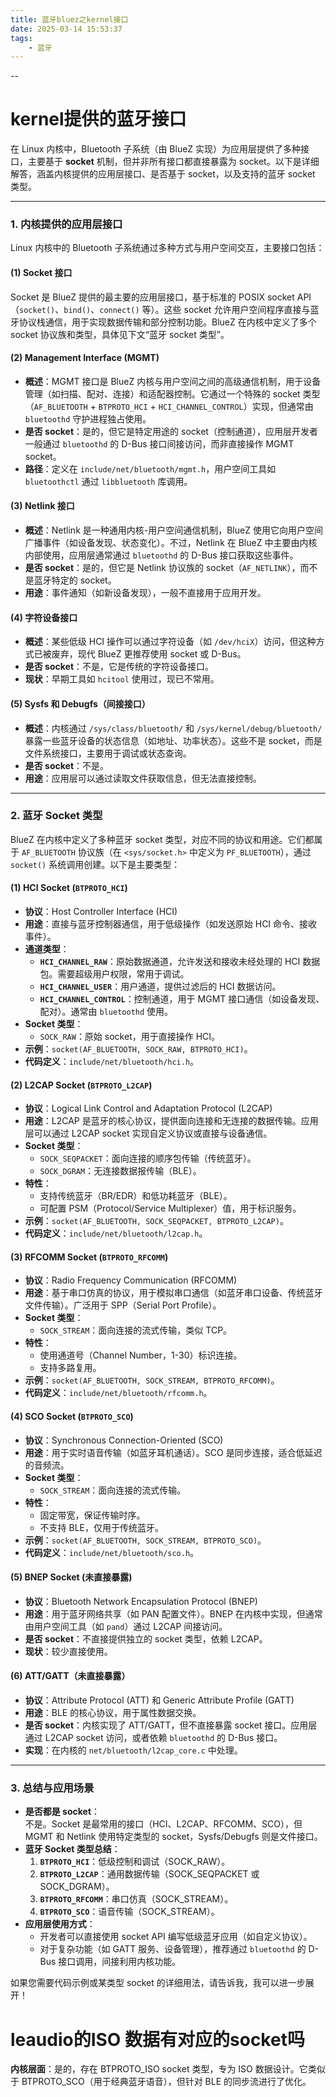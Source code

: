 ```yaml
---
title: 蓝牙bluez之kernel接口
date: 2025-03-14 15:53:37
tags:
	- 蓝牙
---
```


--

# kernel提供的蓝牙接口

在 Linux 内核中，Bluetooth 子系统（由 BlueZ 实现）为应用层提供了多种接口，主要基于 **socket** 机制，但并非所有接口都直接暴露为 socket。以下是详细解答，涵盖内核提供的应用层接口、是否基于 socket，以及支持的蓝牙 socket 类型。

---

### 1. 内核提供的应用层接口
Linux 内核中的 Bluetooth 子系统通过多种方式与用户空间交互，主要接口包括：

#### (1) Socket 接口
Socket 是 BlueZ 提供的最主要的应用层接口，基于标准的 POSIX socket API（`socket()`、`bind()`、`connect()` 等）。这些 socket 允许用户空间程序直接与蓝牙协议栈通信，用于实现数据传输和部分控制功能。BlueZ 在内核中定义了多个 socket 协议族和类型，具体见下文“蓝牙 socket 类型”。

#### (2) Management Interface (MGMT)
- **概述**：MGMT 接口是 BlueZ 内核与用户空间之间的高级通信机制，用于设备管理（如扫描、配对、连接）和适配器控制。它通过一个特殊的 socket 类型（`AF_BLUETOOTH` + `BTPROTO_HCI` + `HCI_CHANNEL_CONTROL`）实现，但通常由 `bluetoothd` 守护进程独占使用。
- **是否 socket**：是的，但它是特定用途的 socket（控制通道），应用层开发者一般通过 `bluetoothd` 的 D-Bus 接口间接访问，而非直接操作 MGMT socket。
- **路径**：定义在 `include/net/bluetooth/mgmt.h`，用户空间工具如 `bluetoothctl` 通过 `libbluetooth` 库调用。

#### (3) Netlink 接口
- **概述**：Netlink 是一种通用内核-用户空间通信机制，BlueZ 使用它向用户空间广播事件（如设备发现、状态变化）。不过，Netlink 在 BlueZ 中主要由内核内部使用，应用层通常通过 `bluetoothd` 的 D-Bus 接口获取这些事件。
- **是否 socket**：是的，但它是 Netlink 协议族的 socket（`AF_NETLINK`），而不是蓝牙特定的 socket。
- **用途**：事件通知（如新设备发现），一般不直接用于应用开发。

#### (4) 字符设备接口
- **概述**：某些低级 HCI 操作可以通过字符设备（如 `/dev/hciX`）访问，但这种方式已被废弃，现代 BlueZ 更推荐使用 socket 或 D-Bus。
- **是否 socket**：不是，它是传统的字符设备接口。
- **现状**：早期工具如 `hcitool` 使用过，现已不常用。

#### (5) Sysfs 和 Debugfs（间接接口）
- **概述**：内核通过 `/sys/class/bluetooth/` 和 `/sys/kernel/debug/bluetooth/` 暴露一些蓝牙设备的状态信息（如地址、功率状态）。这些不是 socket，而是文件系统接口，主要用于调试或状态查询。
- **是否 socket**：不是。
- **用途**：应用层可以通过读取文件获取信息，但无法直接控制。

---

### 2. 蓝牙 Socket 类型
BlueZ 在内核中定义了多种蓝牙 socket 类型，对应不同的协议和用途。它们都属于 `AF_BLUETOOTH` 协议族（在 `<sys/socket.h>` 中定义为 `PF_BLUETOOTH`），通过 `socket()` 系统调用创建。以下是主要类型：

#### (1) HCI Socket (`BTPROTO_HCI`)
- **协议**：Host Controller Interface (HCI)
- **用途**：直接与蓝牙控制器通信，用于低级操作（如发送原始 HCI 命令、接收事件）。
- **通道类型**：
  - **`HCI_CHANNEL_RAW`**：原始数据通道，允许发送和接收未经处理的 HCI 数据包。需要超级用户权限，常用于调试。
  - **`HCI_CHANNEL_USER`**：用户通道，提供过滤后的 HCI 数据访问。
  - **`HCI_CHANNEL_CONTROL`**：控制通道，用于 MGMT 接口通信（如设备发现、配对）。通常由 `bluetoothd` 使用。
- **Socket 类型**：
  - `SOCK_RAW`：原始 socket，用于直接操作 HCI。
- **示例**：`socket(AF_BLUETOOTH, SOCK_RAW, BTPROTO_HCI)`。
- **代码定义**：`include/net/bluetooth/hci.h`。

#### (2) L2CAP Socket (`BTPROTO_L2CAP`)
- **协议**：Logical Link Control and Adaptation Protocol (L2CAP)
- **用途**：L2CAP 是蓝牙的核心协议，提供面向连接和无连接的数据传输。应用层可以通过 L2CAP socket 实现自定义协议或直接与设备通信。
- **Socket 类型**：
  - `SOCK_SEQPACKET`：面向连接的顺序包传输（传统蓝牙）。
  - `SOCK_DGRAM`：无连接数据报传输（BLE）。
- **特性**：
  - 支持传统蓝牙（BR/EDR）和低功耗蓝牙（BLE）。
  - 可配置 PSM（Protocol/Service Multiplexer）值，用于标识服务。
- **示例**：`socket(AF_BLUETOOTH, SOCK_SEQPACKET, BTPROTO_L2CAP)`。
- **代码定义**：`include/net/bluetooth/l2cap.h`。

#### (3) RFCOMM Socket (`BTPROTO_RFCOMM`)
- **协议**：Radio Frequency Communication (RFCOMM)
- **用途**：基于串口仿真的协议，用于模拟串口通信（如蓝牙串口设备、传统蓝牙文件传输）。广泛用于 SPP（Serial Port Profile）。
- **Socket 类型**：
  - `SOCK_STREAM`：面向连接的流式传输，类似 TCP。
- **特性**：
  - 使用通道号（Channel Number，1-30）标识连接。
  - 支持多路复用。
- **示例**：`socket(AF_BLUETOOTH, SOCK_STREAM, BTPROTO_RFCOMM)`。
- **代码定义**：`include/net/bluetooth/rfcomm.h`。

#### (4) SCO Socket (`BTPROTO_SCO`)
- **协议**：Synchronous Connection-Oriented (SCO)
- **用途**：用于实时语音传输（如蓝牙耳机通话）。SCO 是同步连接，适合低延迟的音频流。
- **Socket 类型**：
  - `SOCK_STREAM`：面向连接的流式传输。
- **特性**：
  - 固定带宽，保证传输时序。
  - 不支持 BLE，仅用于传统蓝牙。
- **示例**：`socket(AF_BLUETOOTH, SOCK_STREAM, BTPROTO_SCO)`。
- **代码定义**：`include/net/bluetooth/sco.h`。

#### (5) BNEP Socket (未直接暴露)
- **协议**：Bluetooth Network Encapsulation Protocol (BNEP)
- **用途**：用于蓝牙网络共享（如 PAN 配置文件）。BNEP 在内核中实现，但通常由用户空间工具（如 `pand`）通过 L2CAP 间接访问。
- **是否 socket**：不直接提供独立的 socket 类型，依赖 L2CAP。
- **现状**：较少直接使用。

#### (6) ATT/GATT（未直接暴露）
- **协议**：Attribute Protocol (ATT) 和 Generic Attribute Profile (GATT)
- **用途**：BLE 的核心协议，用于属性数据交换。
- **是否 socket**：内核实现了 ATT/GATT，但不直接暴露 socket 接口。应用层通过 L2CAP socket 访问，或者依赖 `bluetoothd` 的 D-Bus 接口。
- **实现**：在内核的 `net/bluetooth/l2cap_core.c` 中处理。

---

### 3. 总结与应用场景
- **是否都是 socket**：  
  不是。Socket 是最常用的接口（HCI、L2CAP、RFCOMM、SCO），但 MGMT 和 Netlink 使用特定类型的 socket，Sysfs/Debugfs 则是文件接口。
- **蓝牙 Socket 类型总结**：
  1. **`BTPROTO_HCI`**：低级控制和调试（SOCK_RAW）。
  2. **`BTPROTO_L2CAP`**：通用数据传输（SOCK_SEQPACKET 或 SOCK_DGRAM）。
  3. **`BTPROTO_RFCOMM`**：串口仿真（SOCK_STREAM）。
  4. **`BTPROTO_SCO`**：语音传输（SOCK_STREAM）。
- **应用层使用方式**：
  - 开发者可以直接使用 socket API 编写低级蓝牙应用（如自定义协议）。
  - 对于复杂功能（如 GATT 服务、设备管理），推荐通过 `bluetoothd` 的 D-Bus 接口调用，间接利用内核功能。

如果您需要代码示例或某类型 socket 的详细用法，请告诉我，我可以进一步展开！

# leaudio的ISO 数据有对应的socket吗

**内核层面**：是的，存在 BTPROTO_ISO socket 类型，专为 ISO 数据设计。它类似于 BTPROTO_SCO（用于经典蓝牙语音），但针对 BLE 的同步流进行了优化。
